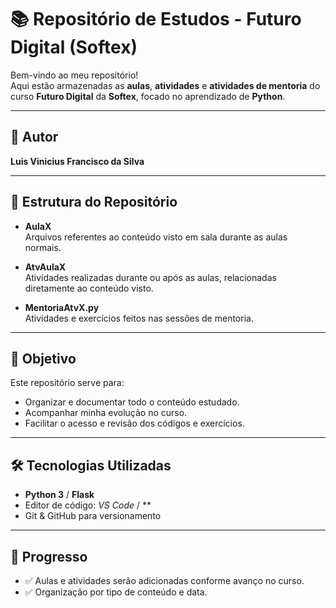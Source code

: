 # 📚 Repositório de Estudos - Futuro Digital (Softex)

Bem-vindo ao meu repositório!  
Aqui estão armazenadas as **aulas**, **atividades** e **atividades de mentoria** do curso **Futuro Digital** da **Softex**, focado no aprendizado de **Python**.

---

## 👤 Autor
**Luis Vinicius Francisco da Silva**

---

## 📂 Estrutura do Repositório

- **AulaX**  
  Arquivos referentes ao conteúdo visto em sala durante as aulas normais.
  
- **AtvAulaX**  
  Atividades realizadas durante ou após as aulas, relacionadas diretamente ao conteúdo visto.
  
- **MentoriaAtvX.py**  
  Atividades e exercícios feitos nas sessões de mentoria.

---

## 🎯 Objetivo
Este repositório serve para:
- Organizar e documentar todo o conteúdo estudado.
- Acompanhar minha evolução no curso.
- Facilitar o acesso e revisão dos códigos e exercícios.

---

## 🛠️ Tecnologias Utilizadas
- **Python 3** / **Flask**
- Editor de código: *VS Code* / **
- Git & GitHub para versionamento

---

## 📅 Progresso
- ✅ Aulas e atividades serão adicionadas conforme avanço no curso.
- ✅ Organização por tipo de conteúdo e data.
